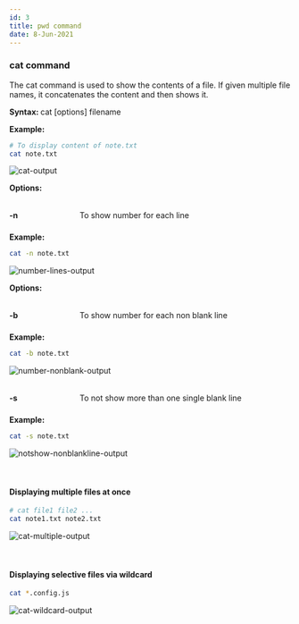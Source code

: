 ```yaml
---
id: 3
title: pwd command
date: 8-Jun-2021
---
```


<style>
    .command-option {
        display: flex;
        flex-direction: row;
        padding: 8px 0px;
    }
    .command-option:not(:first-of-type) {
        margin-top:24px;
    }
    .command-option > strong {
        flex: 1;
    }
    .command-option > span {
        flex: 3;
    }
</style>

### cat command

The cat command is used to show the contents of a file. If given multiple file names, it concatenates the content and then shows it.

<p class="lc-paragraph">
<strong>Syntax:&nbsp;</strong>cat [options] filename
</p>

<p class="lc-paragraph">
<strong>Example:</strong>
</p>

```bash
# To display content of note.txt
cat note.txt
```

<img class='lc-img' src='https://user-images.githubusercontent.com/43666833/172652482-db3942b1-3c8e-4ab4-8bd3-f89bc841ac35.png' alt='cat-output'>

<p class="lc-paragraph"><strong>Options:</strong></p>

<div class="command-option">
    <strong>-n</strong>
    <span>To show number for each line</span>
</div>

**Example:**

```bash
cat -n note.txt
```

<img class='lc-img' src='https://user-images.githubusercontent.com/43666833/172653942-d3bcdca9-7c1e-47cb-b9f1-7be41ecc61fd.png' alt='number-lines-output' >

<p class="lc-paragraph"><strong>Options:</strong></p>

<div class="command-option">
    <strong>-b</strong>
    <span>To show number for each non blank line</span>
</div>

**Example:**

```bash
cat -b note.txt
```

<img class='lc-img' src='https://user-images.githubusercontent.com/43666833/172654444-fda7271d-7f16-4497-918c-66952a67aa04.png' alt='number-nonblank-output' >

<div class="command-option">
    <strong>-s</strong>
    <span>To not show more than one single blank line</span>
</div>

**Example:**

```bash
cat -s note.txt
```

<img class='lc-img' src='https://user-images.githubusercontent.com/43666833/172654979-8b657e00-9446-441d-8190-45592294a792.png' alt='notshow-nonblankline-output' >

<div style="height:32px"></div>

#### Displaying multiple files at once

```bash
# cat file1 file2 ...
cat note1.txt note2.txt
```

<img class='lc-img' src='https://user-images.githubusercontent.com/43666833/172657170-5b3626c9-6e54-4dd4-ac5a-7f6896cec733.png' alt='cat-multiple-output'>

<div style="height:32px"></div>

#### Displaying selective files via wildcard

```bash
cat *.config.js
```

<img class='lc-img' src='https://user-images.githubusercontent.com/43666833/172661186-3cdef7c6-da8e-4eb0-92a6-756df44c1ff8.png' alt='cat-wildcard-output'>
